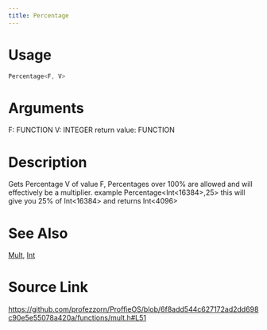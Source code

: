 ```yaml
---
title: Percentage
---
```


# Usage
```cpp
Percentage<F, V>
```

# Arguments
F: FUNCTION
V: INTEGER
return value: FUNCTION

# Description
Gets Percentage V of value F,
Percentages over 100% are allowed and will effectively be a multiplier.
example Percentage<Int<16384>,25>
this will give you 25% of Int<16384> and returns Int<4096>

# See Also
[Mult](/config/functions/Mult.html), [Int](/config/functions/Int.html)

# Source Link
https://github.com/profezzorn/ProffieOS/blob/6f8add544c627172ad2dd698c90e5e55078a420a/functions/mult.h#L51
